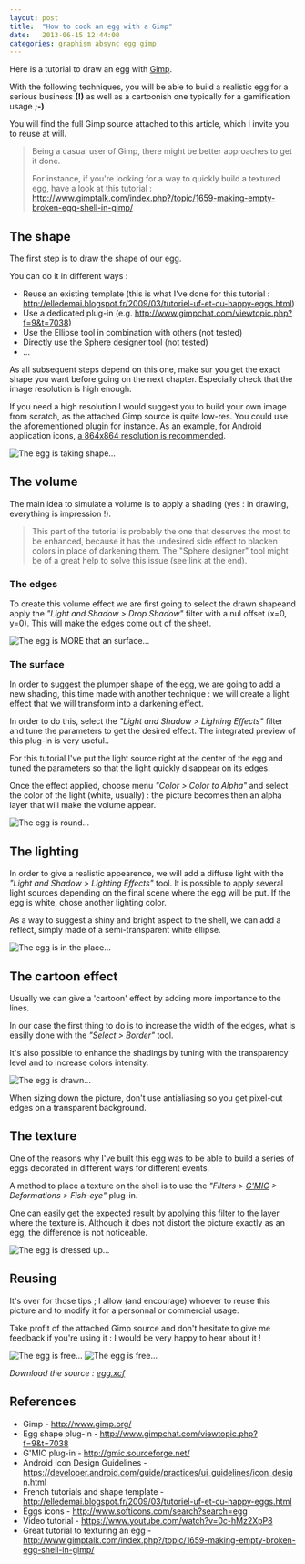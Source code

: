 ```yaml
---
layout: post
title:  "How to cook an egg with a Gimp"
date:   2013-06-15 12:44:00
categories: graphism absync egg gimp
---
```

Here is a tutorial to draw an egg with [Gimp](http://www.gimp.org/).

With the following techniques, you will be able to build a realistic egg for a serious business **(!)** as well as a cartoonish one typically for a gamification usage **;-)**

You will find the full Gimp source attached to this article, which I invite you to reuse at will.

>Being a casual user of Gimp, there might be better approaches to get it done.
>
> For instance, if you're looking for a way to quickly build a textured egg, have a look at this tutorial : http://www.gimptalk.com/index.php?/topic/1659-making-empty-broken-egg-shell-in-gimp/

## The shape

The first step is to draw the shape of our egg.

You can do it in different ways :
- Reuse an existing template (this is what I've done for this tutorial : http://elledemai.blogspot.fr/2009/03/tutoriel-uf-et-cu-happy-eggs.html)
- Use a dedicated plug-in (e.g. http://www.gimpchat.com/viewtopic.php?f=9&t=7038)
- Use the Ellipse tool in combination with others (not tested)
- Directly use the Sphere designer tool (not tested)
- ...

As all subsequent steps depend on this one, make sur you get the exact shape you want before going on the next chapter. Especially check that the image resolution is high enough.

If you need a high resolution I would suggest you to build your own image from scratch, as the attached Gimp source is quite low-res. You could use the aforementioned plugin for instance.
As an example, for Android application icons, [a 864x864 resolution is recommended](https://developer.android.com/guide/practices/ui_guidelines/icon_design.html#design-tips).

![The egg is taking shape...](http://www.nicobo.net/sites/default/files/shape.png)

## The volume

The main idea to simulate a volume is to apply a shading (yes : in drawing, everything is impression !).

> This part of the tutorial is probably the one that deserves the most to be enhanced, because it has the undesired side effect to blacken colors in place of darkening them. The "Sphere designer" tool might be of a great help to solve this issue (see link at the end).

### The edges

To create this volume effect we are first going to select the drawn shapeand apply the _"Light and Shadow > Drop Shadow"_ filter with a nul offset (x=0, y=0).
This will make the edges come out of the sheet.

![The egg is MORE that an surface...](http://www.nicobo.net/sites/default/files/pictures/edges.png)

### The surface

In order to suggest the plumper shape of the egg, we are going to add a new shading, this time made with another technique : we will create a light effect that we will transform into a darkening effect.

In order to do this, select the _"Light and Shadow > Lighting Effects"_ filter and tune the parameters to get the desired effect. The integrated preview of this plug-in is very useful..

For this tutorial I've put the light source right at the center of the egg and tuned the parameters so that the light quickly disappear on its edges.

Once the effect applied, choose menu _"Color > Color to Alpha"_ and select the color of the light (white, usually) : the picture becomes then an alpha layer that will make the volume appear.

![The egg is round...](http://www.nicobo.net/sites/default/files/pictures/lighting-shadow.png)

## The lighting

In order to give a realistic appearence, we will add a diffuse light with the _"Light and Shadow > Lighting Effects"_ tool.
It is possible to apply several light sources depending on the final scene where the egg will be put. If the egg is white, chose another lighting color.

As a way to suggest a shiny and bright aspect to the shell, we can add a reflect, simply made of a semi-transparent white ellipse.

![The egg is in the place...](http://www.nicobo.net/sites/default/files/pictures/lighting.png)

## The cartoon effect

Usually we can give a 'cartoon' effect by adding more importance to the lines.

In our case the first thing to do is to increase the width of the edges, what is easilly done with the _"Select > Border"_ tool.

It's also possible to enhance the shadings by tuning with the transparency level and to increase colors intensity.

![The egg is drawn...](http://www.nicobo.net/sites/default/files/pictures/cartoon.png)

When sizing down the picture, don't use antialiasing so you get pixel-cut edges on a transparent background.

## The texture

One of the reasons why I've built this egg was to be able to build a series of eggs decorated in different ways for different events.

A method to place a texture on the shell is to use the _"Filters > [G'MIC](http://gmic.sourceforge.net/) > Deformations > Fish-eye"_ plug-in.

One can easily get the expected result by applying this filter to the layer where the texture is.
Although it does not distort the picture exactly as an egg, the difference is not noticeable.

![The egg is dressed up...](http://www.nicobo.net/sites/default/files/pictures/texture.png)

## Reusing

It's over for those tips ; I allow (and encourage) whoever to reuse this picture and to modify it for a personnal or commercial usage.

Take profit of the attached Gimp source and don't hesitate to give me feedback if you're using it : I would be very happy to hear about it !

![The egg is free...](http://www.nicobo.net/sites/default/files/pictures/egg-real.png) ![The egg is free...](http://www.nicobo.net/sites/default/files/pictures/egg-cartoon.png)

_Download the source : [egg.xcf](http://www.nicobo.net/sites/default/files/egg.xcf)_

## References

- Gimp - http://www.gimp.org/
- Egg shape plug-in - http://www.gimpchat.com/viewtopic.php?f=9&t=7038
- G'MIC plug-in - http://gmic.sourceforge.net/
- Android Icon Design Guidelines - https://developer.android.com/guide/practices/ui_guidelines/icon_design.html
- French tutorials and shape template - http://elledemai.blogspot.fr/2009/03/tutoriel-uf-et-cu-happy-eggs.html
- Eggs icons - http://www.softicons.com/search?search=egg
- Video tutorial - https://www.youtube.com/watch?v=0c-hMz2XpP8
- Great tutorial to texturing an egg - http://www.gimptalk.com/index.php?/topic/1659-making-empty-broken-egg-shell-in-gimp/
